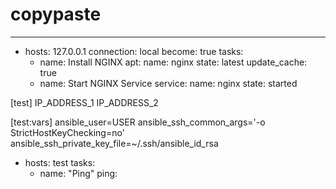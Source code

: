 # copypaste


---
- hosts: 127.0.0.1
  connection: local
  become: true
  tasks:
  - name: Install NGINX
    apt:
      name: nginx
      state: latest
      update_cache: true
  - name: Start NGINX Service
    service:
      name: nginx
      state: started


[test]
IP_ADDRESS_1
IP_ADDRESS_2

[test:vars]
ansible_user=USER
ansible_ssh_common_args='-o StrictHostKeyChecking=no'
ansible_ssh_private_key_file=~/.ssh/ansible_id_rsa

- hosts: test
  tasks:
  - name: "Ping"
    ping:
